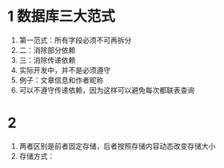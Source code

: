 # 1 数据库三大范式
1. 第一范式：所有字段必须不可再拆分
2. 二：消除部分依赖
3. 三：消除传递依赖
4. 实际开发中，并不是必须遵守
5. 例子：文章信息和作者昵称
6. 可以不遵守传递依赖，因为这样可以避免每次都联表查询
# 2 
1. 两者区别是前者固定存储，后者按照存储内容动态改变存储大小
2. 存储方式：